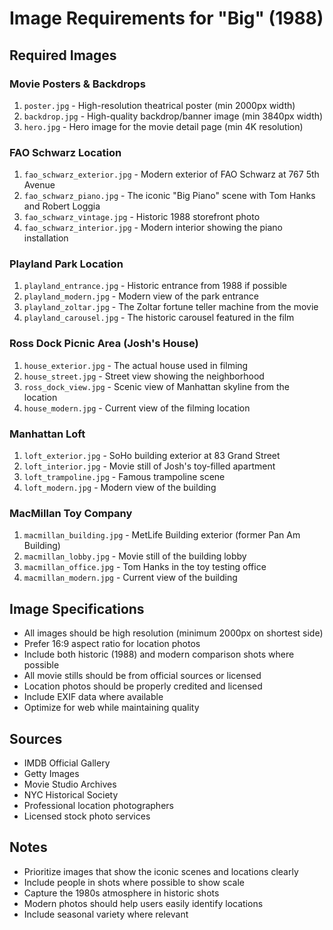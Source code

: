 # Image Requirements for "Big" (1988)

## Required Images

### Movie Posters & Backdrops
1. `poster.jpg` - High-resolution theatrical poster (min 2000px width)
2. `backdrop.jpg` - High-quality backdrop/banner image (min 3840px width)
3. `hero.jpg` - Hero image for the movie detail page (min 4K resolution)

### FAO Schwarz Location
1. `fao_schwarz_exterior.jpg` - Modern exterior of FAO Schwarz at 767 5th Avenue
2. `fao_schwarz_piano.jpg` - The iconic "Big Piano" scene with Tom Hanks and Robert Loggia
3. `fao_schwarz_vintage.jpg` - Historic 1988 storefront photo
4. `fao_schwarz_interior.jpg` - Modern interior showing the piano installation

### Playland Park Location
1. `playland_entrance.jpg` - Historic entrance from 1988 if possible
2. `playland_modern.jpg` - Modern view of the park entrance
3. `playland_zoltar.jpg` - The Zoltar fortune teller machine from the movie
4. `playland_carousel.jpg` - The historic carousel featured in the film

### Ross Dock Picnic Area (Josh's House)
1. `house_exterior.jpg` - The actual house used in filming
2. `house_street.jpg` - Street view showing the neighborhood
3. `ross_dock_view.jpg` - Scenic view of Manhattan skyline from the location
4. `house_modern.jpg` - Current view of the filming location

### Manhattan Loft
1. `loft_exterior.jpg` - SoHo building exterior at 83 Grand Street
2. `loft_interior.jpg` - Movie still of Josh's toy-filled apartment
3. `loft_trampoline.jpg` - Famous trampoline scene
4. `loft_modern.jpg` - Modern view of the building

### MacMillan Toy Company
1. `macmillan_building.jpg` - MetLife Building exterior (former Pan Am Building)
2. `macmillan_lobby.jpg` - Movie still of the building lobby
3. `macmillan_office.jpg` - Tom Hanks in the toy testing office
4. `macmillan_modern.jpg` - Current view of the building

## Image Specifications
- All images should be high resolution (minimum 2000px on shortest side)
- Prefer 16:9 aspect ratio for location photos
- Include both historic (1988) and modern comparison shots where possible
- All movie stills should be from official sources or licensed
- Location photos should be properly credited and licensed
- Include EXIF data where available
- Optimize for web while maintaining quality

## Sources
- IMDB Official Gallery
- Getty Images
- Movie Studio Archives
- NYC Historical Society
- Professional location photographers
- Licensed stock photo services

## Notes
- Prioritize images that show the iconic scenes and locations clearly
- Include people in shots where possible to show scale
- Capture the 1980s atmosphere in historic shots
- Modern photos should help users easily identify locations
- Include seasonal variety where relevant 